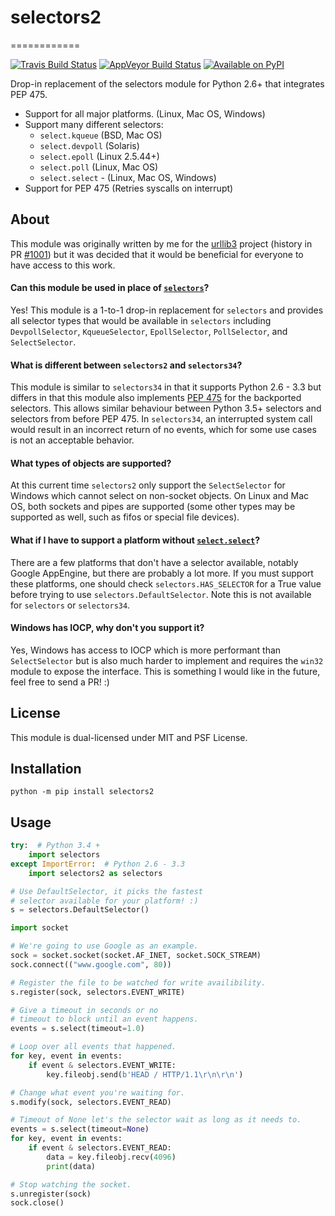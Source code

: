 # selectors2
============

[![Travis Build Status](https://img.shields.io/travis/SethMichaelLarson/selectors2/master.svg?style=flat-square)]()
[![AppVeyor Build Status](https://img.shields.io/appveyor/ci/SethMichaelLarson/selectors2/master.svg?style=flat-square)]()
[![Available on PyPI](https://img.shields.io/pypi/v/selectors2.svg?style=flat-square)]()

Drop-in replacement of the selectors module for Python 2.6+ that integrates PEP 475.

- Support for all major platforms. (Linux, Mac OS, Windows)
- Support many different selectors:
  - `select.kqueue` (BSD, Mac OS)
  - `select.devpoll` (Solaris)
  - `select.epoll` (Linux 2.5.44+)
  - `select.poll` (Linux, Mac OS)
  - `select.select` - (Linux, Mac OS, Windows)
- Support for PEP 475 (Retries syscalls on interrupt)

## About

This module was originally written by me for the [urllib3](https://github.com/shazow/urllib3) project (history in PR [#1001](https://github.com/shazow/urllib3/pull/1001)) but it was decided that it would be beneficial for everyone to have access to this work.

#### Can this module be used in place of [`selectors`](https://docs.python.org/3/library/selectors.html)?

Yes! This module is a 1-to-1 drop-in replacement for `selectors` and 
provides all selector types that would be available in `selectors` including
`DevpollSelector`, `KqueueSelector`, `EpollSelector`, `PollSelector`, and `SelectSelector`.

#### What is different between `selectors2` and `selectors34`?

This module is similar to `selectors34` in that it supports Python 2.6 - 3.3
but differs in that this module also implements [PEP 475](https://www.python.org/dev/peps/pep-0475/) for the backported selectors.
This allows similar behaviour between Python 3.5+ selectors and selectors from before PEP 475.
In `selectors34`, an interrupted system call would result in an incorrect return of no events, which
for some use cases is not an acceptable behavior.

#### What types of objects are supported?

At this current time `selectors2` only support the `SelectSelector` for Windows which cannot select on non-socket objects.
On Linux and Mac OS, both sockets and pipes are supported (some other types may be supported as well, such as fifos or special file devices).

#### What if I have to support a platform without [`select.select`](https://docs.python.org/3/library/select.html)?

There are a few platforms that don't have a selector available, notably 
Google AppEngine, but there are probably a lot more. If you must support these
platforms, one should check `selectors.HAS_SELECTOR` for a True value before
trying to use `selectors.DefaultSelector`.  Note this is not available for
`selectors` or `selectors34`.

#### Windows has IOCP, why don't you support it?

Yes, Windows has access to IOCP which is more performant than `SelectSelector` but
is also much harder to implement and requires the `win32` module to expose the interface.
This is something I would like in the future, feel free to send a PR! :)

## License

This module is dual-licensed under MIT and PSF License.

## Installation

`python -m pip install selectors2`

## Usage

```python
try:  # Python 3.4 +
    import selectors
except ImportError:  # Python 2.6 - 3.3
    import selectors2 as selectors

# Use DefaultSelector, it picks the fastest
# selector available for your platform! :)
s = selectors.DefaultSelector()

import socket

# We're going to use Google as an example.
sock = socket.socket(socket.AF_INET, socket.SOCK_STREAM)
sock.connect(("www.google.com", 80))

# Register the file to be watched for write availibility.
s.register(sock, selectors.EVENT_WRITE)

# Give a timeout in seconds or no
# timeout to block until an event happens.
events = s.select(timeout=1.0)

# Loop over all events that happened.
for key, event in events:
    if event & selectors.EVENT_WRITE:
        key.fileobj.send(b'HEAD / HTTP/1.1\r\n\r\n')

# Change what event you're waiting for.
s.modify(sock, selectors.EVENT_READ)

# Timeout of None let's the selector wait as long as it needs to.
events = s.select(timeout=None)
for key, event in events:
    if event & selectors.EVENT_READ:
        data = key.fileobj.recv(4096)
        print(data)

# Stop watching the socket.
s.unregister(sock)
sock.close()
```

